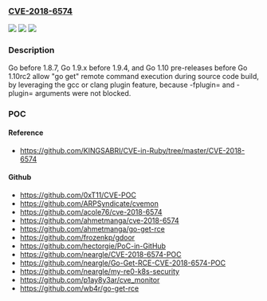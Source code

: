 ### [CVE-2018-6574](https://cve.mitre.org/cgi-bin/cvename.cgi?name=CVE-2018-6574)
![](https://img.shields.io/static/v1?label=Product&message=n%2Fa&color=blue)
![](https://img.shields.io/static/v1?label=Version&message=n%2Fa&color=blue)
![](https://img.shields.io/static/v1?label=Vulnerability&message=n%2Fa&color=brighgreen)

### Description

Go before 1.8.7, Go 1.9.x before 1.9.4, and Go 1.10 pre-releases before Go 1.10rc2 allow "go get" remote command execution during source code build, by leveraging the gcc or clang plugin feature, because -fplugin= and -plugin= arguments were not blocked.

### POC

#### Reference
- https://github.com/KINGSABRI/CVE-in-Ruby/tree/master/CVE-2018-6574

#### Github
- https://github.com/0xT11/CVE-POC
- https://github.com/ARPSyndicate/cvemon
- https://github.com/acole76/cve-2018-6574
- https://github.com/ahmetmanga/cve-2018-6574
- https://github.com/ahmetmanga/go-get-rce
- https://github.com/frozenkp/gdoor
- https://github.com/hectorgie/PoC-in-GitHub
- https://github.com/neargle/CVE-2018-6574-POC
- https://github.com/neargle/Go-Get-RCE-CVE-2018-6574-POC
- https://github.com/neargle/my-re0-k8s-security
- https://github.com/p1ay8y3ar/cve_monitor
- https://github.com/wb4r/go-get-rce

